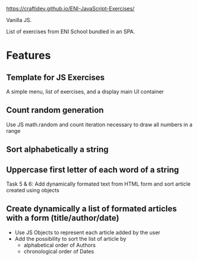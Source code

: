 https://craftidev.github.io/ENI-JavaScript-Exercises/

Vanilla JS.

List of exercises from ENI School bundled in an SPA.

# Features
## Template for JS Exercises
A simple menu, list of exercises, and a display main UI container

## Count random generation
Use JS math.random and count iteration necessary to draw all numbers in a range

## Sort alphabetically a string

## Uppercase first letter of each word of a string
Task 5 & 6: Add dynamically formated text from HTML form and sort article created using objects

## Create dynamically a list of formated articles with a form (title/author/date)
- Use JS Objects to represent each article added by the user
- Add the possibility to sort the list of article by
    - alphabetical order of Authors
    - chronological order of Dates


